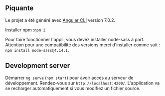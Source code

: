 ## Piquante

Le projet a été généré avec [Angular CLI](https://github.com/angular/angular-cli) version 7.0.2.

Installer npm :`npm i`

Pour faire fonctionner l'appli, vous devez installer node-sass à part.
Attention pour une compatibilité des versions merci d'installer comme suit : `npm install node-sass@4.14.1`.


## Development server

Démarrer `ng serve` (`npm start`) pour avoir accès au serveur de développement. Rendez-vous sur `http://localhost:4200/`. L'application va se recharger automatiquement si vous modifiez un fichier source.
